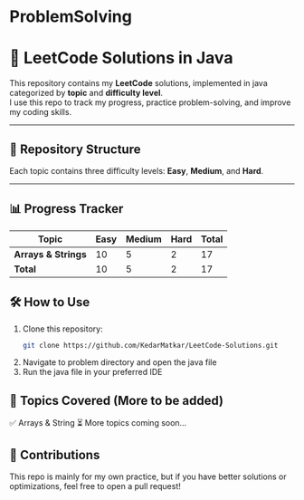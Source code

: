 # ProblemSolving

# 🚀 LeetCode Solutions in Java

This repository contains my **LeetCode** solutions, implemented in java categorized by **topic** and **difficulty level**.  
I use this repo to track my progress, practice problem-solving, and improve my coding skills.  

---

## 📂 Repository Structure

Each topic contains three difficulty levels: **Easy**, **Medium**, and **Hard**.

---

## 📊 Progress Tracker

| Topic           | Easy | Medium | Hard | Total |
|----------------|------|--------|------|-------|
| **Arrays & Strings** | 10 | 5 | 2 | 17 |
| **Total**      | 10 | 5 | 2 | 17 |


## 🛠️ How to Use
1. Clone this repository:  
   ```sh
   git clone https://github.com/KedarMatkar/LeetCode-Solutions.git
2. Navigate to problem directory and open the java file
3. Run the java file in your preferred IDE


## 📌 Topics Covered (More to be added)
✅ Arrays & String
⏳ More topics coming soon...

## 🤝 Contributions
This repo is mainly for my own practice, but if you have better solutions or optimizations, feel free to open a pull request!
